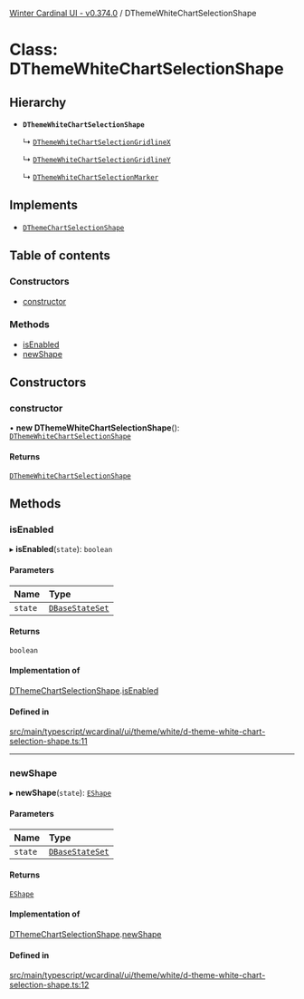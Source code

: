 [Winter Cardinal UI - v0.374.0](../index.md) / DThemeWhiteChartSelectionShape

# Class: DThemeWhiteChartSelectionShape

## Hierarchy

- **`DThemeWhiteChartSelectionShape`**

  ↳ [`DThemeWhiteChartSelectionGridlineX`](DThemeWhiteChartSelectionGridlineX.md)

  ↳ [`DThemeWhiteChartSelectionGridlineY`](DThemeWhiteChartSelectionGridlineY.md)

  ↳ [`DThemeWhiteChartSelectionMarker`](DThemeWhiteChartSelectionMarker.md)

## Implements

- [`DThemeChartSelectionShape`](../interfaces/DThemeChartSelectionShape.md)

## Table of contents

### Constructors

- [constructor](DThemeWhiteChartSelectionShape.md#constructor)

### Methods

- [isEnabled](DThemeWhiteChartSelectionShape.md#isenabled)
- [newShape](DThemeWhiteChartSelectionShape.md#newshape)

## Constructors

### constructor

• **new DThemeWhiteChartSelectionShape**(): [`DThemeWhiteChartSelectionShape`](DThemeWhiteChartSelectionShape.md)

#### Returns

[`DThemeWhiteChartSelectionShape`](DThemeWhiteChartSelectionShape.md)

## Methods

### isEnabled

▸ **isEnabled**(`state`): `boolean`

#### Parameters

| Name | Type |
| :------ | :------ |
| `state` | [`DBaseStateSet`](../interfaces/DBaseStateSet.md) |

#### Returns

`boolean`

#### Implementation of

[DThemeChartSelectionShape](../interfaces/DThemeChartSelectionShape.md).[isEnabled](../interfaces/DThemeChartSelectionShape.md#isenabled)

#### Defined in

[src/main/typescript/wcardinal/ui/theme/white/d-theme-white-chart-selection-shape.ts:11](https://github.com/winter-cardinal/winter-cardinal-ui/blob/v0.310.1/src/main/typescript/wcardinal/ui/theme/white/d-theme-white-chart-selection-shape.ts#L11)

___

### newShape

▸ **newShape**(`state`): [`EShape`](../interfaces/EShape.md)

#### Parameters

| Name | Type |
| :------ | :------ |
| `state` | [`DBaseStateSet`](../interfaces/DBaseStateSet.md) |

#### Returns

[`EShape`](../interfaces/EShape.md)

#### Implementation of

[DThemeChartSelectionShape](../interfaces/DThemeChartSelectionShape.md).[newShape](../interfaces/DThemeChartSelectionShape.md#newshape)

#### Defined in

[src/main/typescript/wcardinal/ui/theme/white/d-theme-white-chart-selection-shape.ts:12](https://github.com/winter-cardinal/winter-cardinal-ui/blob/v0.310.1/src/main/typescript/wcardinal/ui/theme/white/d-theme-white-chart-selection-shape.ts#L12)

